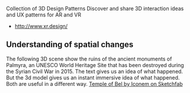 
Collection of 3D Design Patterns
Discover and share 3D interaction ideas and UX patterns for AR and VR
- http://www.xr.design/

## Understanding of spatial changes

The following 3D scene show the ruins of the ancient monuments of Palmyra, an UNESCO World Heritage Site that has been destroyed during the Syrian Civil War in 2015.
The text gives us an idea of what happened. But the 3d model gives us an instant immersive idea of what happened. Both are useful in a different way.
[Temple of Bel by Iconem on Sketchfab](https://skfb.ly/NE6P)